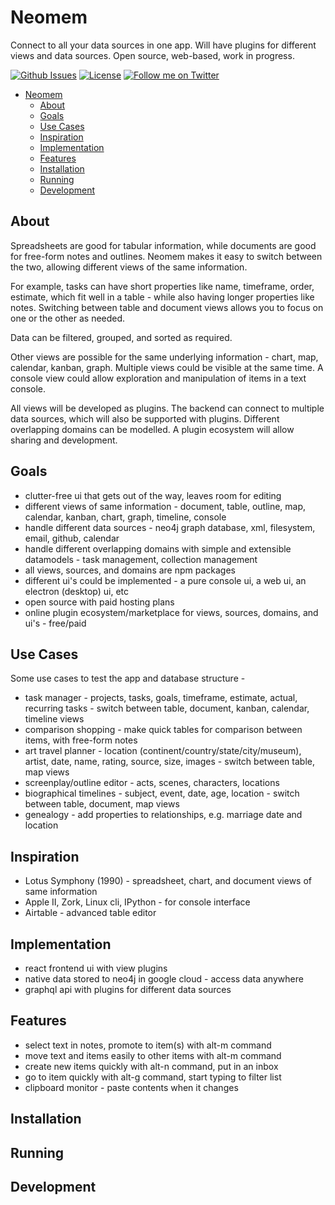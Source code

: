 # Neomem

Connect to all your data sources in one app. Will have plugins for different views and data sources. Open source, web-based, work in progress.

[![Github Issues](https://img.shields.io/github/issues/bburns/Neomem.svg)](https://github.com/bburns/Neomem/issues)
[![License](https://img.shields.io/github/license/bburns/Neomem.svg)]()
[![Follow me on Twitter](https://img.shields.io/twitter/follow/bburnskm.svg?label=Twitter&style=flat&color=blue)](https://twitter.com/bburnskm)

<!-- [![lerna](https://img.shields.io/badge/maintained%20with-lerna-cc00ff.svg)](https://lerna.js.org/) -->
<!-- [![Github code size in bytes](https://img.shields.io/github/languages/code-size/bburns/Neomem.svg)]() -->
<!-- [![Standard JavaScript](https://img.shields.io/badge/code_style-standard-brightgreen.svg)](https://standardjs.com) -->
<!-- <a href="https://codecov.io/gh/bburns/neomem"><img alt="Codecov Coverage Status" src="https://img.shields.io/Neomem/c/github/bburns/Neomem.svg?style=flat"></a> -->
<!-- <a href="https://www.npmjs.com/package/neomem"><img alt="npm version" src="https://img.shields.io/npm/v/Neomem.svg?style=flat-square"></a> -->
<!-- <a href="https://www.npmjs.com/package/neomem"><img alt="weekly downloads from npm" src="https://img.shields.io/npm/dw/Neomem.svg?style=flat-square"></a> -->
<!-- <a href="https://gitter.im/bburns/Neomem"><img alt="Chat on Gitter" src="https://img.shields.io/gitter/room/bburns/prettier.svg"></a> -->
<!-- [![Formatted with Prettier](https://img.shields.io/badge/code_style-prettier-ff69b4.svg)](https://github.com/prettier/prettier) -->

- [Neomem](#neomem)
  - [About](#about)
  - [Goals](#goals)
  - [Use Cases](#use-cases)
  - [Inspiration](#inspiration)
  - [Implementation](#implementation)
  - [Features](#features)
  - [Installation](#installation)
  - [Running](#running)
  - [Development](#development)

## About

Spreadsheets are good for tabular information, while documents are good for free-form notes and outlines. Neomem makes it easy to switch between the two, allowing different views of the same information.

For example, tasks can have short properties like name, timeframe, order, estimate, which fit well in a table - while also having longer properties like notes. Switching between table and document views allows you to focus on one or the other as needed.

Data can be filtered, grouped, and sorted as required.

Other views are possible for the same underlying information - chart, map, calendar, kanban, graph. Multiple views could be visible at the same time. A console view could allow exploration and manipulation of items in a text console.

All views will be developed as plugins. The backend can connect to multiple data sources, which will also be supported with plugins. Different overlapping domains can be modelled. A plugin ecosystem will allow sharing and development.

<!-- ## Packages

- @neomem/source - datasource manager
- @neomem/source-neo4j - plugin for neo4j graph databases
- @neomem/source-filesys - plugin for file system access
- @neomem/view - web interface
- @neomem/view-console - console interface -->

## Goals

- clutter-free ui that gets out of the way, leaves room for editing
- different views of same information - document, table, outline, map, calendar, kanban, chart, graph, timeline, console
- handle different data sources - neo4j graph database, xml, filesystem, email, github, calendar
- handle different overlapping domains with simple and extensible datamodels - task management, collection management
- all views, sources, and domains are npm packages
- different ui's could be implemented - a pure console ui, a web ui, an electron (desktop) ui, etc
- open source with paid hosting plans
- online plugin ecosystem/marketplace for views, sources, domains, and ui's - free/paid

## Use Cases

Some use cases to test the app and database structure -

- task manager - projects, tasks, goals, timeframe, estimate, actual, recurring tasks - switch between table, document, kanban, calendar, timeline views
- comparison shopping - make quick tables for comparison between items, with free-form notes
- art travel planner - location (continent/country/state/city/museum), artist, date, name, rating, source, size, images - switch between table, map views
- screenplay/outline editor - acts, scenes, characters, locations
- biographical timelines - subject, event, date, age, location - switch between table, document, map views
- genealogy - add properties to relationships, e.g. marriage date and location

## Inspiration

- Lotus Symphony (1990) - spreadsheet, chart, and document views of same information
- Apple II, Zork, Linux cli, IPython - for console interface
- Airtable - advanced table editor

## Implementation

- react frontend ui with view plugins
- native data stored to neo4j in google cloud - access data anywhere
- graphql api with plugins for different data sources

## Features

- select text in notes, promote to item(s) with alt-m command
- move text and items easily to other items with alt-m command
- create new items quickly with alt-n command, put in an inbox
- go to item quickly with alt-g command, start typing to filter list
- clipboard monitor - paste contents when it changes

## Installation

## Running

## Development
